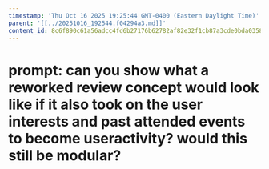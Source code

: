 ```yaml
---
timestamp: 'Thu Oct 16 2025 19:25:44 GMT-0400 (Eastern Daylight Time)'
parent: '[[../20251016_192544.f04294a3.md]]'
content_id: 8c6f890c61a56adcc4fd6b27176b62782af82e32f1cb87a3cde0bda03584e931
---
```


# prompt: can you show what a reworked review concept would look like if it also took on the user interests and past attended events to become useractivity? would this still be modular?
